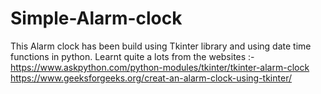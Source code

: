 # Simple-Alarm-clock
This Alarm clock has been build using Tkinter library and using date time functions  in python.
Learnt quite a lots from the websites :-
  https://www.askpython.com/python-modules/tkinter/tkinter-alarm-clock
  https://www.geeksforgeeks.org/creat-an-alarm-clock-using-tkinter/
